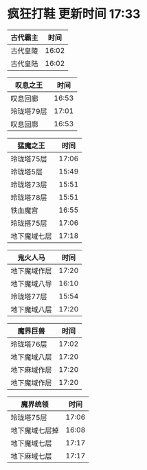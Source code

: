 # 疯狂打鞋 更新时间 17:33

| 古代霸主   | 时间    |
|--------|-------|
| 古代皇陵 | 16:02 |
| 古代皇陆 | 16:02 |

| 叹息之王   | 时间    |
|--------|-------|
| 叹息回廊 | 16:53 |
| 玲珑塔79层 | 17:01 |
| 叹息回廓 | 16:53 |

| 猛魔之王   | 时间    |
|--------|-------|
| 玲珑塔75层 | 17:06 |
| 玲珑塔5层 | 15:49 |
| 玲珑塔73层 | 15:51 |
| 玲珑塔78层 | 15:51 |
| 铁血魔宫 | 16:55 |
| 玲珑搭75层 | 17:06 |
| 地下魔域七层 | 17:18 |

| 鬼火人马   | 时间    |
|--------|-------|
| 地下魔域作层 | 17:20 |
| 地下魔域八导 | 16:10 |
| 玲珑塔77层 | 15:54 |
| 地下魔域八层 | 17:20 |

| 魔界巨兽   | 时间    |
|--------|-------|
| 玲珑塔76层 | 17:02 |
| 地下魔域八层 | 17:20 |
| 地下麻域作层 | 17:20 |
| 地下魔域作层 | 17:20 |

| 魔界统领   | 时间    |
|--------|-------|
| 玲珑塔75层 | 17:06 |
| 地下魔域七层掉 | 16:08 |
| 地下魔域七层 | 17:17 |
| 地下麻域七层 | 17:17 |